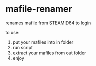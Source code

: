 # mafile-renamer
renames mafile from STEAMID64 to login

to use:
1. put your mafiles into in folder
2. run script
3. extract your mafiles from out folder
4. enjoy
